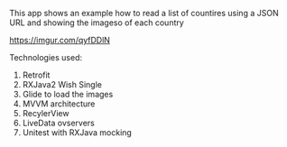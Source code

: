 This app shows an example how to read a list of countires using a JSON URL and showing the imageso of each country

https://imgur.com/qyfDDlN

Technologies used:

1. Retrofit
2. RXJava2 Wish Single
3. Glide to load the images
4. MVVM architecture
5. RecylerView
6. LiveData ovservers
7. Unitest with RXJava mocking

